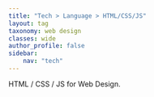 ```yaml
---
title: "Tech > Language > HTML/CSS/JS"
layout: tag
taxonomy: web design
classes: wide
author_profile: false
sidebar:
    nav: "tech"
---
```

HTML / CSS / JS for Web Design.